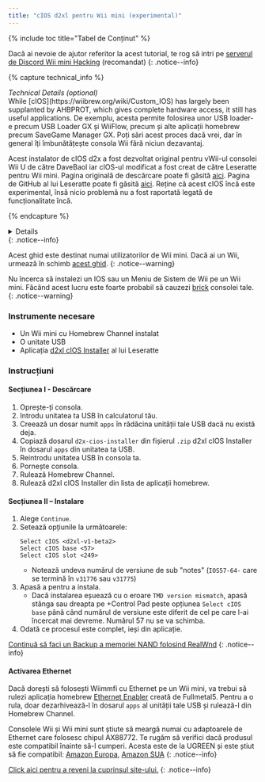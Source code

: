 ```yaml
---
title: "cIOS d2xl pentru Wii mini (experimental)"
---
```


{% include toc title="Tabel de Conținut" %}

Dacă ai nevoie de ajutor referitor la acest tutorial, te rog să intri pe [serverul de Discord Wii mini Hacking](https://discord.gg/6ryxnkS) (recomandat)
{: .notice--info}

{% capture technical_info %}
<summary><em>Technical Details (optional)</em></summary>
While [cIOS](https://wiibrew.org/wiki/Custom_IOS) has largely been supplanted by AHBPROT, which gives complete hardware access, it still has useful applications. De exemplu, acesta permite folosirea unor USB loader-e precum USB Loader GX și WiiFlow, precum și alte aplicații homebrew precum SaveGame Manager GX. Poți sări acest proces dacă vrei, dar în general îți îmbunătățește consola Wii fără niciun dezavantaj.

Acest instalator de cIOS d2x a fost dezvoltat original pentru vWii-ul consolei Wii U de către DaveBaol iar cIOS-ul modificat a fost creat de către Leseratte pentru Wii mini. Pagina originală de descărcare poate fi găsită [aici](https://wii.leseratte10.de/d2xl-cIOS/). Pagina de GitHub al lui Leseratte poate fi găsită [aici](https://github.com/Leseratte10/d2xl-cios). Reține că acest cIOS încă este experimental, însă nicio problemă nu a fost raportată legată de funcționalitate încă.

{% endcapture %}
<details>{{ technical_info | markdownify }}</details>
{: .notice--info}

Acest ghid este destinat numai utilizatorilor de Wii mini. Dacă ai un Wii, urmează în schimb [acest ghid](cios).
{: .notice--warning}

Nu încerca să instalezi un IOS sau un Meniu de Sistem de Wii pe un Wii mini. Făcând acest lucru este foarte probabil să cauzezi [brick](bricks#ios-brick) consolei tale.
{: .notice--warning}

### Instrumente necesare

* Un Wii mini cu Homebrew Channel instalat
* O unitate USB
* Aplicația [d2xl cIOS Installer](/assets/files/d2xl_wii_mini_cIOS_installer_v1_beta2.zip) al lui Leseratte

### Instrucțiuni

#### Secțiunea I - Descărcare

1. Oprește-ți consola.
1. Introdu unitatea ta USB în calculatorul tău.
1. Creează un dosar numit `apps` în rădăcina unității tale USB dacă nu există deja.
1. Copiază dosarul `d2x-cios-installer` din fișierul `.zip` d2xl cIOS Installer în dosarul `apps` din unitatea ta USB.
1. Reintrodu unitatea USB în consola ta.
1. Pornește consola.
1. Rulează Homebrew Channel.
1. Rulează d2xl cIOS Installer din lista de aplicații homebrew.

#### Secțiunea II – Instalare

1. Alege `Continue`.
1. Setează opțiunile la următoarele:
    ```
    Select cIOS <d2xl-v1-beta2>
    Select cIOS base <57>
    Select cIOS slot <249>
    ```
    + Notează undeva numărul de versiune de sub "notes" (`IOS57-64-` care se termină în `v31776` sau `v31775`)
1. Apasă a pentru a instala.
    + Dacă instalarea eșuează cu o eroare `TMD version mismatch`, apasă stânga sau dreapta pe +Control Pad peste opțiunea `Select cIOS base` până când numărul de versiune este diferit de cel pe care l-ai încercat mai devreme. Numărul 57 nu se va schimba.
1. Odată ce procesul este complet, ieși din aplicație.

[Continuă să faci un Backup a memoriei NAND folosind RealWnd](wnd-mini)
{: .notice--info}

#### Activarea Ethernet

Dacă dorești să folosești Wiimmfi cu Ethernet pe un Wii mini, va trebui să rulezi aplicația homebrew [Ethernet Enabler](/assets/files/Wii_Mini_Ethernet_Enable.zip) creată de Fullmetal5. Pentru a o rula, doar dezarhivează-l în dosarul `apps` al unității tale USB și rulează-l din Homebrew Channel.

Consolele Wii și Wii mini sunt știute să meargă numai cu adaptoarele de Ethernet care folosesc chipul AX88772. Te rugăm să verifici dacă produsul este compatibil înainte să-l cumperi. Acesta este de la UGREEN și este știut să fie compatibil: [Amazon Europa](https://www.amazon.de/dp/B00MYT481C), [Amazon SUA](https://a.co/d/3OcSJDS)
{: .notice--info}

[Click aici pentru a reveni la cuprinsul site-ului.](site-navigation)
{: .notice--info}
